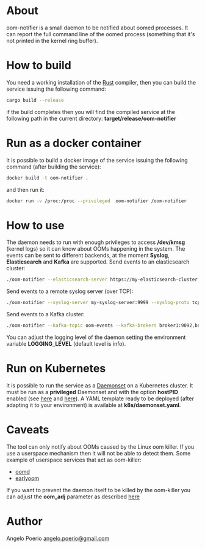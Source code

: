 # About
oom-notifier is a small daemon to be notified about oomed processes. It can report the full command line of the oomed process (something that it's not printed in the kernel ring buffer).


# How to build
You need a working installation of the [Rust](https://www.rust-lang.org/) compiler, then you can build the service issuing the following command:
```bash
cargo build --release
```
if the build completes then you will find the compiled service at the following path in the current directory: **target/release/oom-notifier**


# Run as a docker container
It is possible to build a docker image of the service issuing the following command (after building the service):
```bash
docker build -t oom-notifier .
```
and then run it:
```bash
docker run -v /proc:/proc --privileged  oom-notifier /oom-notifier
```


# How to use
The daemon needs to run with enough privileges to access **/dev/kmsg** (kernel logs) so it can know about OOMs happening in the system.
The events can be sent to different backends, at the moment **Syslog**, **Elasticsearch** and **Kafka** are supported.
Send events to an elasticsearch cluster:
```bash
./oom-notifier --elasticsearch-server https://my-elasticsearch-cluster:9200 --elasticsearch-index my-index
```

Send events to a remote syslog server (over TCP):
```bash
./oom-notifier --syslog-server my-syslog-server:9999 --syslog-proto tcp
```

Send events to a Kafka cluster:
```bash
./oom-notifier --kafka-topic oom-events --kafka-brokers broker1:9092,broker2:9092,broker3:9092
```

You can adjust the logging level of the daemon setting the environment variable **LOGGING_LEVEL** (default level is info).

# Run on Kubernetes
It is possible to run the service as a [Daemonset](https://kubernetes.io/docs/concepts/workloads/controllers/daemonset/) on a Kubernetes cluster.
It must be run as a **privileged** Daemonset and with the option **hostPID** enabled (see [here](https://kubernetes.io/docs/tasks/configure-pod-container/security-context/) and [here](https://kubernetes.io/docs/concepts/policy/pod-security-policy/#host-namespaces)). A YAML template ready to be deployed (after adapting it to your environment) is available at **k8s/daemonset.yaml**.


# Caveats
The tool can only notify about OOMs caused by the Linux oom killer. If you use a userspace mechanism then it will not be able to detect them.
Some example of userspace services that act as oom-killer:
* [oomd](https://github.com/facebookincubator/oomd)
* [earlyoom](https://github.com/rfjakob/earlyoom)

If you want to prevent the daemon itself to be killed by the oom-killer you can adjust the **oom_adj** parameter as described [here](https://backdrift.org/oom-killer-how-to-create-oom-exclusions-in-linux)


# Author
Angelo Poerio <angelo.poerio@gmail.com>
